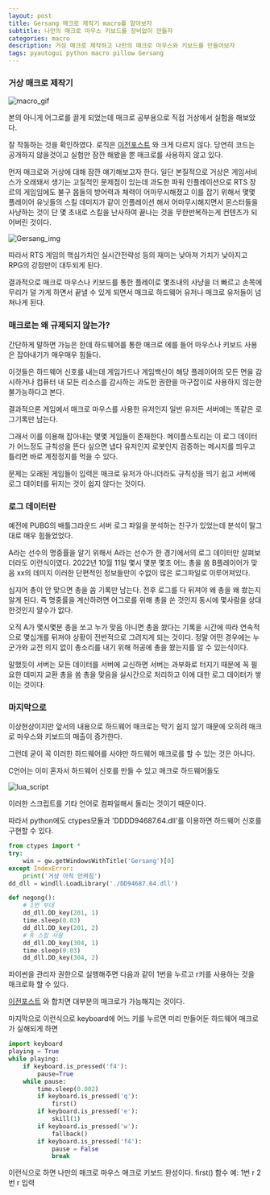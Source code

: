 ```yaml
---
layout: post
title: Gersang 매크로 제작기 macro를 알아보자
subtitle: 나만의 매크로 마우스 키보드를 장비없이 만들자
categories: macro
description: 거상 매크로 제작하고 나만의 매크로 마우스와 키보드를 만들어보자
tags: pyautogui python macro pillow Gersang
---
```


### 거상 매크로 제작기
![macro_gif](/assets/images/2022-10-05-firstpost/송어인macro.gif)

본의 아니게 어그로를 끌게 되었는데 매크로 공부용으로 직접 거상에서 실험을 해보았다. 

잘 작동하는 것을 확인하였다. 로직은 [이전포스트](https://code-y-learner.github.io/macro/2022/10/18/making-macro-chrome-dinosaur.html) 와 크게 다르지 않다. 당연히 코드는 공개하지 않을것이고 실험만 잠깐 해봤을 뿐 매크로를 사용하지 않고 있다.

먼저 매크로와 거상에 대해 잠깐 얘기해보고자 한다. 일단 본질적으로 거상은 게임서비스가 오래돼서 생기는 고질적인 문제점이 있는데 과도한 파워 인플레이션으로 RTS 장르의 게임임에도 불구 몹들의 방어력과 체력이 어마무시해졌고 이를 잡기 위해서 몇몇 플레이어 유닛들의 스킬 데미지가 같이 인플레이션 해서 어마무시해지면서 몬스터들을 사냥하는 것이 단 몇 초내로 스킬을 난사하여 끝나는 것을 무한반복하는게 컨텐츠가 되어버린 것이다.

![Gersang_img](https://w.namu.la/s/1e9b7c404b4b589e1e7a1f22d4b80bf2b04f2eedb57c90cf4133221847f4a8f6677db18913c37f354b3a10f102f83a700db83ce73c6656828eb3c618e5add4fb530a4b7ee8bcca47370c0c8c0088495dfed8bcdfb4789af8f3aaa3abe711f3df)

따라서 RTS 게임의 핵심가치인 실시간전략성 등의 재미는 낮아져 가치가 낮아지고 RPG의 강점만이 대두되게 된다. 

결과적으로 매크로 마우스나 키보드를 통한 플레이로 몇초내의 사냥을 더 빠르고 손목에 무리가 덜 가게 하면서 끝낼 수 있게 되면서 매크로 하드웨어 유저나 매크로 유저들이 넘쳐나게 된다.

### 매크로는 왜 규제되지 않는가?

간단하게 말하면 가능은 한데 하드웨어를 통한 매크로 에를 들어 마우스나 키보드 사용은 잡아내기가 매우매우 힘들다.

이것들은 하드웨어 신호를 내는데 게임가드나 게임백신이 해당 플레이어의 모든 면을 감시하거나 컴퓨터 내 모든 리소스를 감시하는 과도한 권한을 마구잡이로 사용하지 않는한 불가능하다고 본다.

결과적으론 게임에서 매크로 마우스를 사용한 유저인지 일반 유저든 서버에는 똑같은 로그기록만 남는다.

그래서 이를 이용해 잡아내는 몇몇 게임들이 존재한다. 메이플스토리는 이 로그 데이터가 어느정도 규칙성을 뜬다 싶으면 냅다 유저인지 로봇인지 검증하는 메시지를 띄우고 틀리면 바로 계정정지를 먹을 수 있다.

문제는 오래된 게임들이 입력은 매크로 유저가 아니더라도 규칙성을 띄기 쉽고 서버에 로그 데이터를 뒤지는 것이 쉽지 않다는 것이다.

### 로그 데이터란

예전에 PUBG의 배틀그라운드 서버 로그 파일을 분석하는 친구가 있었는데 분석이 말그대로 매우 힘들었었다.

A라는 선수의 명중률을 알기 위해서 A라는 선수가 한 경기에서의 로그 데이터만 살펴보더라도 이런식이였다. 2022년 10월 11일 몇시 몇분 몇초 어느 총을 쏨 B플레이어가 맞음 xx의 데미지 이러한 단편적인 정보들만이 수없이 많은 로그파일로 이루어져있다.

심지어 총이 안 맞으면 총을 쏨 기록만 남는다. 전후 로그를 다 뒤져야 왜 총을 왜 쐈는지 알게 된다. 즉 명중률을 계산하려면 어그로를 위해 총을 쏜 것인지 동시에 몇사람을 상대한것인지 알수가 없다.

오직 A가 몇시몇분 총을 쏘고 누가 맞음 아니면 총을 쐈다는 기록을 시간에 따라 연속적으로 몇십개를 뒤져야 상황이 전반적으로 그려지게 되는 것이다. 정말 어떤 경우에는 누군가와 교전 의지 없이 총소리를 내기 위해 허공에 총을 쐈는지를 알 수 있는식이다.

말했듯이 서버는 모든 데이터를 서버에 교신하면 서버는 과부화로 터지기 때문에 꼭 필요한 데미지 교환 총을 쏨 총을 맞음을 실시간으로 처리하고 이에 대한 로그 데이터가 쌓이는 것이다.

### 마지막으로

이상현상이지만 앞서의 내용으로 하드웨어 매크로는 막기 쉽지 않기 때문에 오히려 매크로 마우스와 키보드의 매출이 증가한다.

그런데 굳이 꼭 이러한 하드웨어를 사야만 하드웨어 매크로를 할 수 있는 것은 아니다.

C언어는 이미 혼자서 하드웨어 신호를 만들 수 있고 매크로 하드웨어들도 

![lua_script](https://i0.wp.com/blog.altair.co.kr/wp-content/uploads/2018/10/dipole_lua.jpg)

이러한 스크립트를 기타 언어로 컴파일해서 돌리는 것이기 때문이다.

따라서 python에도 ctypes모듈과 'DDDD94687.64.dll'를 이용하면 하드웨어 신호를 구현할 수 있다.
```python
from ctypes import *
try:
    win = gw.getWindowsWithTitle('Gersang')[0]
except IndexError:
    print('거상 아직 안켜짐')
dd_dll = windll.LoadLibrary('./DD94687.64.dll')
```

```python
def negong():
    # 1번 부대
    dd_dll.DD_key(201, 1)
    time.sleep(0.03)
    dd_dll.DD_key(201, 2)
    # R 스킬 사용
    dd_dll.DD_key(304, 1)
    time.sleep(0.03)
    dd_dll.DD_key(304, 2)
```
파이썬을 관리자 권한으로 실행해주면 다음과 같이 1번을 누르고 r키를 사용하는 것을 매크로화 할 수 있다.

[이전포스트](https://code-y-learner.github.io/macro/2022/10/18/making-macro-chrome-dinosaur.html) 와 합치면 대부분의 매크로가 가능해지는 것이다.

마지막으로 이런식으로 keyboard에 어느 키를 누르면 미리 만들어둔 하드웨어 매크로가 실해되게 하면
```python
import keyboard
playing = True
while playing:
    if keyboard.is_pressed('f4'):
        pause=True
    while pause:
        time.sleep(0.002)
        if keyboard.is_pressed('q'):
            first()
        if keyboard.is_pressed('e'):
            skill(1)
        if keyboard.is_pressed('w'):
            fallback()
        if keyboard.is_pressed('f4'):
            pause = False
            break
```
이런식으로 하면 나만의 매크로 마우스 매크로 키보드 완성이다.
first() 함수 예: 1번 r 2번 r 입력

